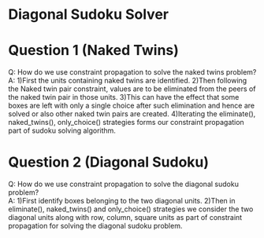 # Diagonal Sudoku Solver

# Question 1 (Naked Twins)
Q: How do we use constraint propagation to solve the naked twins problem?  
A:  1)First the units containing naked twins are identified.
    2)Then following the Naked twin pair constraint, values are to be eliminated from the peers of the naked twin pair in those units.
    3)This can have the effect that some boxes are left with only a single choice after such elimination and hence are solved or also other naked twin pairs are created.
    4)Iterating the eliminate(), naked_twins(), only_choice() strategies forms our constraint propagation part of sudoku solving algorithm.


# Question 2 (Diagonal Sudoku)
Q: How do we use constraint propagation to solve the diagonal sudoku problem?  
A:  1)First identify boxes belonging to the two diagonal units.
    2)Then in eliminate(), naked_twins() and only_choice() strategies we consider the two diagonal units along with row, column, square units as part of constraint propagation for solving the diagonal sudoku problem.
